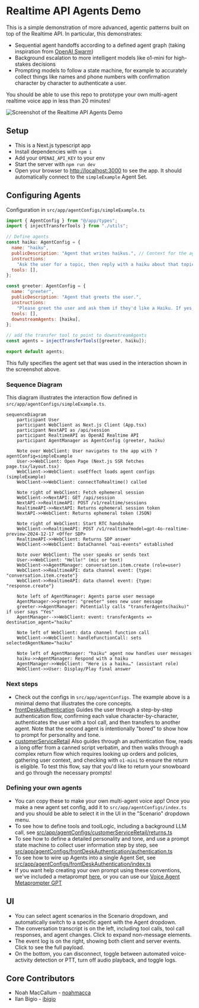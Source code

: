 # Realtime API Agents Demo

This is a simple demonstration of more advanced, agentic patterns built on top of the Realtime API. In particular, this demonstrates:
- Sequential agent handoffs according to a defined agent graph (taking inspiration from [OpenAI Swarm](https://github.com/openai/swarm))
- Background escalation to more intelligent models like o1-mini for high-stakes decisions
- Prompting models to follow a state machine, for example to accurately collect things like names and phone numbers with confirmation character by character to authenticate a user.

You should be able to use this repo to prototype your own multi-agent realtime voice app in less than 20 minutes!

![Screenshot of the Realtime API Agents Demo](/public/screenshot.png)

## Setup

- This is a Next.js typescript app
- Install dependencies with `npm i`
- Add your `OPENAI_API_KEY` to your env
- Start the server with `npm run dev`
- Open your browser to [http://localhost:3000](http://localhost:3000) to see the app. It should automatically connect to the `simpleExample` Agent Set.

## Configuring Agents
Configuration in `src/app/agentConfigs/simpleExample.ts`
```javascript
import { AgentConfig } from "@/app/types";
import { injectTransferTools } from "./utils";

// Define agents
const haiku: AgentConfig = {
  name: "haiku",
  publicDescription: "Agent that writes haikus.", // Context for the agent_transfer tool
  instructions:
    "Ask the user for a topic, then reply with a haiku about that topic.",
  tools: [],
};

const greeter: AgentConfig = {
  name: "greeter",
  publicDescription: "Agent that greets the user.",
  instructions:
    "Please greet the user and ask them if they'd like a Haiku. If yes, transfer them to the 'haiku' agent.",
  tools: [],
  downstreamAgents: [haiku],
};

// add the transfer tool to point to downstreamAgents
const agents = injectTransferTools([greeter, haiku]);

export default agents;
```

This fully specifies the agent set that was used in the interaction shown in the screenshot above.

### Sequence Diagram
This diagram illustrates the interaction flow defined in `src/app/agentConfigs/simpleExample.ts`.
```mermaid
sequenceDiagram
    participant User
    participant WebClient as Next.js Client (App.tsx)
    participant NextAPI as /api/session
    participant RealtimeAPI as OpenAI Realtime API
    participant AgentManager as AgentConfig (greeter, haiku)
    
    Note over WebClient: User navigates to the app with ?agentConfig=simpleExample
    User->>WebClient: Open Page (Next.js SSR fetches page.tsx/layout.tsx)
    WebClient->>WebClient: useEffect loads agent configs (simpleExample)
    WebClient->>WebClient: connectToRealtime() called
    
    Note right of WebClient: Fetch ephemeral session
    WebClient->>NextAPI: GET /api/session
    NextAPI->>RealtimeAPI: POST /v1/realtime/sessions
    RealtimeAPI->>NextAPI: Returns ephemeral session token
    NextAPI->>WebClient: Returns ephemeral token (JSON)
    
    Note right of WebClient: Start RTC handshake
    WebClient->>RealtimeAPI: POST /v1/realtime?model=gpt-4o-realtime-preview-2024-12-17 <Offer SDP>
    RealtimeAPI->>WebClient: Returns SDP answer
    WebClient->>WebClient: DataChannel "oai-events" established
    
    Note over WebClient: The user speaks or sends text
    User->>WebClient: "Hello!" (mic or text)
    WebClient->>AgentManager: conversation.item.create (role=user)
    WebClient->>RealtimeAPI: data channel event: {type: "conversation.item.create"}
    WebClient->>RealtimeAPI: data channel event: {type: "response.create"}
    
    Note left of AgentManager: Agents parse user message
    AgentManager->>greeter: "greeter" sees new user message
    greeter->>AgentManager: Potentially calls "transferAgents(haiku)" if user says "Yes"
    AgentManager-->>WebClient: event: transferAgents => destination_agent="haiku"
    
    Note left of WebClient: data channel function call
    WebClient->>WebClient: handleFunctionCall: sets selectedAgentName="haiku"
    
    Note left of AgentManager: "haiku" agent now handles user messages
    haiku->>AgentManager: Respond with a haiku
    AgentManager->>WebClient: "Here is a haiku…" (assistant role)
    WebClient->>User: Display/Play final answer
```

### Next steps
- Check out the configs in `src/app/agentConfigs`. The example above is a minimal demo that illustrates the core concepts.
- [frontDeskAuthentication](src/app/agentConfigs/frontDeskAuthentication) Guides the user through a step-by-step authentication flow, confirming each value character-by-character, authenticates the user with a tool call, and then transfers to another agent. Note that the second agent is intentionally "bored" to show how to prompt for personality and tone.
- [customerServiceRetail](src/app/agentConfigs/customerServiceRetail) Also guides through an authentication flow, reads a long offer from a canned script verbatim, and then walks through a complex return flow which requires looking up orders and policies, gathering user context, and checking with `o1-mini` to ensure the return is eligible. To test this flow, say that you'd like to return your snowboard and go through the necessary prompts!

### Defining your own agents
- You can copy these to make your own multi-agent voice app! Once you make a new agent set config, add it to `src/app/agentConfigs/index.ts` and you should be able to select it in the UI in the "Scenario" dropdown menu.
- To see how to define tools and toolLogic, including a background LLM call, see [src/app/agentConfigs/customerServiceRetail/returns.ts](src/app/agentConfigs/customerServiceRetail/returns.ts)
- To see how to define a detailed personality and tone, and use a prompt state machine to collect user information step by step, see [src/app/agentConfigs/frontDeskAuthentication/authentication.ts](src/app/agentConfigs/frontDeskAuthentication/authentication.ts)
- To see how to wire up Agents into a single Agent Set, see [src/app/agentConfigs/frontDeskAuthentication/index.ts](src/app/agentConfigs/frontDeskAuthentication/index.ts)
- If you want help creating your own prompt using these conventions, we've included a metaprompt [here](src/app/agentConfigs/voiceAgentMetaprompt.txt), or you can use our [Voice Agent Metaprompter GPT](https://chatgpt.com/g/g-678865c9fb5c81918fa28699735dd08e-voice-agent-metaprompt-gpt)

## UI
- You can select agent scenarios in the Scenario dropdown, and automatically switch to a specific agent with the Agent dropdown.
- The conversation transcript is on the left, including tool calls, tool call responses, and agent changes. Click to expand non-message elements.
- The event log is on the right, showing both client and server events. Click to see the full payload.
- On the bottom, you can disconnect, toggle between automated voice-activity detection or PTT, turn off audio playback, and toggle logs.

## Core Contributors
- Noah MacCallum - [noahmacca](https://x.com/noahmacca)
- Ilan Bigio - [ibigio](https://github.com/ibigio)
